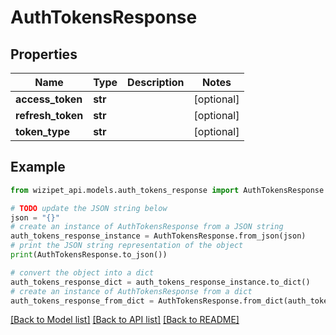 # AuthTokensResponse


## Properties

Name | Type | Description | Notes
------------ | ------------- | ------------- | -------------
**access_token** | **str** |  | [optional] 
**refresh_token** | **str** |  | [optional] 
**token_type** | **str** |  | [optional] 

## Example

```python
from wizipet_api.models.auth_tokens_response import AuthTokensResponse

# TODO update the JSON string below
json = "{}"
# create an instance of AuthTokensResponse from a JSON string
auth_tokens_response_instance = AuthTokensResponse.from_json(json)
# print the JSON string representation of the object
print(AuthTokensResponse.to_json())

# convert the object into a dict
auth_tokens_response_dict = auth_tokens_response_instance.to_dict()
# create an instance of AuthTokensResponse from a dict
auth_tokens_response_from_dict = AuthTokensResponse.from_dict(auth_tokens_response_dict)
```
[[Back to Model list]](../README.md#documentation-for-models) [[Back to API list]](../README.md#documentation-for-api-endpoints) [[Back to README]](../README.md)


